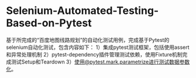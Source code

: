 # Selenium-Automated-Testing-Based-on-Pytest
基于所完成的“百度地图线路规划”的自动化测试用例，完成基于Pytest的selenium自动化测试，包含内容如下：
    1）集成pytest测试框架，包括使用assert和异常处理机制
    2）pytest-dependency插件管理测试依赖，使用Fixture机制完成测试Setup和Teardown
    3）使用@pytest.mark.parametrize进行测试数据参数化。
